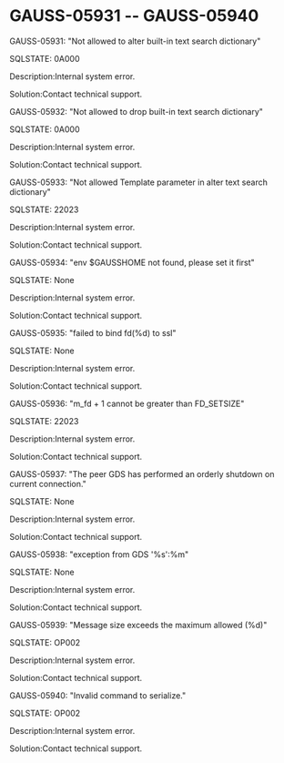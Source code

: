 # GAUSS-05931 -- GAUSS-05940<a name="EN-US_TOPIC_0302072623"></a>

GAUSS-05931: "Not allowed to alter built-in text search dictionary"

SQLSTATE: 0A000

Description:Internal system error.

Solution:Contact technical support.

GAUSS-05932: "Not allowed to drop built-in text search dictionary"

SQLSTATE: 0A000

Description:Internal system error.

Solution:Contact technical support.

GAUSS-05933: "Not allowed Template parameter in alter text search dictionary"

SQLSTATE: 22023

Description:Internal system error.

Solution:Contact technical support.

GAUSS-05934: "env $GAUSSHOME not found, please set it first"

SQLSTATE: None

Description:Internal system error.

Solution:Contact technical support.

GAUSS-05935: "failed to bind fd\(%d\) to ssl"

SQLSTATE: None

Description:Internal system error.

Solution:Contact technical support.

GAUSS-05936: "m\_fd + 1 cannot be greater than FD\_SETSIZE"

SQLSTATE: 22023

Description:Internal system error.

Solution:Contact technical support.

GAUSS-05937: "The peer GDS has performed an orderly shutdown on current connection."

SQLSTATE: None

Description:Internal system error.

Solution:Contact technical support.

GAUSS-05938: "exception from GDS '%s':%m"

SQLSTATE: None

Description:Internal system error.

Solution:Contact technical support.

GAUSS-05939: "Message size exceeds the maximum allowed \(%d\)"

SQLSTATE: OP002

Description:Internal system error.

Solution:Contact technical support.

GAUSS-05940: "Invalid command to serialize."

SQLSTATE: OP002

Description:Internal system error.

Solution:Contact technical support.

